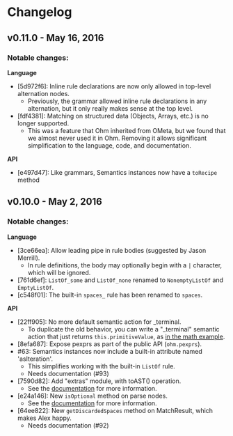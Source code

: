 # Changelog

## v0.11.0 - May 16, 2016

### Notable changes:

**Language**
- [5d972f6]: Inline rule declarations are now only allowed in top-level alternation nodes.
  * Previously, the grammar allowed inline rule declarations in any alternation, but it
    only really makes sense at the top level.
- [fdf4381]: Matching on structured data (Objects, Arrays, etc.) is no longer supported.
  * This was a feature that Ohm inherited from OMeta, but we found that we almost never
    used it in Ohm. Removing it allows significant simplification to the language, code,
    and documentation.

**API**
- [e497d47]: Like grammars, Semantics instances now have a `toRecipe` method

## v0.10.0 - May 2, 2016

### Notable changes:

**Language**
- [3ce66ea]: Allow leading pipe in rule bodies (suggested by Jason Merrill).
  * In rule definitions, the body may optionally begin with a `|` character, which will be ignored.
- [761d6ef]: `ListOf_some` and `ListOf_none` renamed to `NonemptyListOf` and `EmptyListOf`.
- [c548f01]: The built-in `spaces_` rule has been renamed to `spaces`.

**API**
- [22ff905]: No more default semantic action for _terminal.
  * To duplicate the old behavior, you can write a "_terminal" semantic action that just
    returns `this.primitiveValue`, as [in the math example](https://github.com/cdglabs/ohm/commit/22ff905b5842d52a8c8a63ef8186f574e01bf2e4#diff-215507e52f6cd81b5c49dc9cd72aae2eR390).
- [8efa687]: Expose pexprs as part of the public API (`ohm.pexprs`).
- #63: Semantics instances now include a built-in attribute named 'asIteration'.
  * This simplifies working with the built-in `ListOf` rule.
  * Needs documentation (#93)
- [7590d82]: Add "extras" module, with toAST() operation.
  * See the [documentation](./doc/extras.md) for more information.
- [e24a146]: New `isOptional` method on parse nodes.
  * See the [documentation](./doc/api-reference.md#parse-nodes) for more information.
- [64ee822]: New `getDiscardedSpaces` method on MatchResult, which makes Alex happy.
  * Needs documentation (#92)
